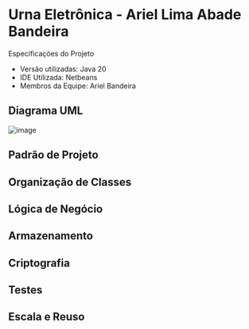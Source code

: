 
# Urna Eletrônica - Ariel Lima Abade Bandeira

Especificações do Projeto

- Versão utilizadas: Java 20
- IDE Utilizada: Netbeans
- Membros da Equipe: Ariel Bandeira


## Diagrama UML

![image](https://github.com/arielabadeDCOMP/urna-eletronica-poo/assets/106437550/648ab17a-b396-4584-ae4c-c61e9676dd1c)



## Padrão de Projeto

## Organização de Classes

## Lógica de Negócio


## Armazenamento


## Criptografia


## Testes

## Escala e Reuso


